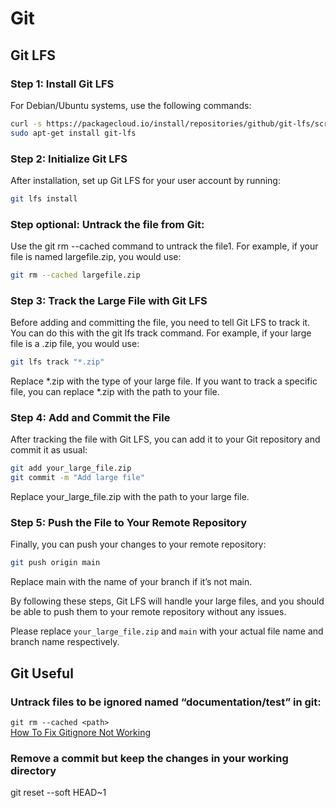 # Git 

## Git LFS

### Step 1: Install Git LFS

For Debian/Ubuntu systems, use the following commands:

```bash
curl -s https://packagecloud.io/install/repositories/github/git-lfs/script.deb.sh | sudo bash
sudo apt-get install git-lfs
```

### Step 2: Initialize Git LFS
After installation, set up Git LFS for your user account by running:
```bash
git lfs install
```

### Step optional: Untrack the file from Git:
Use the git rm --cached command to untrack the file1. For example, if your file is named largefile.zip, you would use:
```bash
git rm --cached largefile.zip
```

### Step 3: Track the Large File with Git LFS
Before adding and committing the file, you need to tell Git LFS to track it. You can do this with the git lfs track command. For example, if your large file is a .zip file, you would use:
```bash
git lfs track "*.zip"
```

Replace *.zip with the type of your large file. If you want to track a specific file, you can replace *.zip with the path to your file.

### Step 4: Add and Commit the File
After tracking the file with Git LFS, you can add it to your Git repository and commit it as usual:
```bash
git add your_large_file.zip
git commit -m "Add large file"
```

Replace your_large_file.zip with the path to your large file.

### Step 5: Push the File to Your Remote Repository
Finally, you can push your changes to your remote repository:
```bash
git push origin main
```
Replace main with the name of your branch if it’s not main.

By following these steps, Git LFS will handle your large files, and you should be able to push them to your remote repository without any issues.


Please replace `your_large_file.zip` and `main` with your actual file name and branch name respectively.





## Git Useful

### Untrack files to be ignored named “documentation/test” in git:
`git rm --cached <path>`  
<a href="https://kinsta.com/knowledgebase/gitignore-not-working/" target="_blank">How To Fix Gitignore Not Working</a>

### Remove a commit but keep the changes in your working directory
git reset --soft HEAD~1

